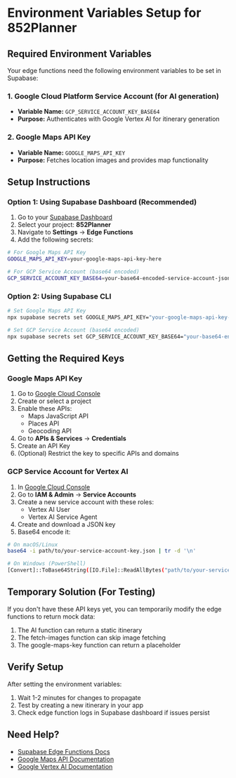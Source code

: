 # Environment Variables Setup for 852Planner

## Required Environment Variables

Your edge functions need the following environment variables to be set in Supabase:

### 1. Google Cloud Platform Service Account (for AI generation)
- **Variable Name:** `GCP_SERVICE_ACCOUNT_KEY_BASE64`
- **Purpose:** Authenticates with Google Vertex AI for itinerary generation

### 2. Google Maps API Key
- **Variable Name:** `GOOGLE_MAPS_API_KEY`  
- **Purpose:** Fetches location images and provides map functionality

## Setup Instructions

### Option 1: Using Supabase Dashboard (Recommended)

1. Go to your [Supabase Dashboard](https://app.supabase.com)
2. Select your project: **852Planner**
3. Navigate to **Settings** → **Edge Functions**
4. Add the following secrets:

```bash
# For Google Maps API Key
GOOGLE_MAPS_API_KEY=your-google-maps-api-key-here

# For GCP Service Account (base64 encoded)
GCP_SERVICE_ACCOUNT_KEY_BASE64=your-base64-encoded-service-account-json
```

### Option 2: Using Supabase CLI

```bash
# Set Google Maps API Key
npx supabase secrets set GOOGLE_MAPS_API_KEY="your-google-maps-api-key-here" --project-ref ktmnbpighqfinfpbyizu

# Set GCP Service Account (base64 encoded)
npx supabase secrets set GCP_SERVICE_ACCOUNT_KEY_BASE64="your-base64-encoded-service-account-json" --project-ref ktmnbpighqfinfpbyizu
```

## Getting the Required Keys

### Google Maps API Key

1. Go to [Google Cloud Console](https://console.cloud.google.com)
2. Create or select a project
3. Enable these APIs:
   - Maps JavaScript API
   - Places API
   - Geocoding API
4. Go to **APIs & Services** → **Credentials**
5. Create an API Key
6. (Optional) Restrict the key to specific APIs and domains

### GCP Service Account for Vertex AI

1. In [Google Cloud Console](https://console.cloud.google.com)
2. Go to **IAM & Admin** → **Service Accounts**
3. Create a new service account with these roles:
   - Vertex AI User
   - Vertex AI Service Agent
4. Create and download a JSON key
5. Base64 encode it:

```bash
# On macOS/Linux
base64 -i path/to/your-service-account-key.json | tr -d '\n'

# On Windows (PowerShell)
[Convert]::ToBase64String([IO.File]::ReadAllBytes("path/to/your-service-account-key.json"))
```

## Temporary Solution (For Testing)

If you don't have these API keys yet, you can temporarily modify the edge functions to return mock data:

1. The AI function can return a static itinerary
2. The fetch-images function can skip image fetching
3. The google-maps-key function can return a placeholder

## Verify Setup

After setting the environment variables:

1. Wait 1-2 minutes for changes to propagate
2. Test by creating a new itinerary in your app
3. Check edge function logs in Supabase dashboard if issues persist

## Need Help?

- [Supabase Edge Functions Docs](https://supabase.com/docs/guides/functions)
- [Google Maps API Documentation](https://developers.google.com/maps/documentation)
- [Google Vertex AI Documentation](https://cloud.google.com/vertex-ai/docs)
